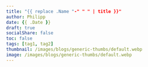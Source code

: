 ```yaml
---
title: "{{ replace .Name "-" " " | title }}"
author: Philipp
date: {{ .Date }}
draft: true
socialShare: false
toc: false
tags: [tag1, tag2]
thumbnail: /images/blogs/generic-thumbs/default.webp
image: /images/blogs/generic-thumbs/default.webp
---
```


